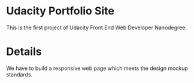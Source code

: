 
# Udacity Portfolio Site

This is the first project of Udacity Front End Web Developer Nanodegree.


# Details

We have to build a responsive web page which meets the design mockup standards.

